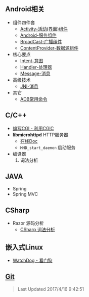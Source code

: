 ## Android相关
* 组件四件套 
	* [Activity-活动(界面)组件](https://iarray.github.io/blog/android/Activity) 
	* [Android-服务组件](https://iarray.github.io/blog/android/Service) 
	* [BroadCast-广播组件](https://iarray.github.io/blog/android/BroadCast)
	* [ContentProvider-数据源组件](https://iarray.github.io/blog/android/ContentProvider)
* 核心要点
	* [Intent-意图](https://iarray.github.io/blog/android/intent)
	* [Handler-处理器](https://iarray.github.io/blog/android/Handler)
	* [Message-消息](https://iarray.github.io/blog/android/Message)
* 高级技术
	* [JNI-消息](https://iarray.github.io/blog/android/JNI)
* 其它
	* [ADB常用命令](https://iarray.github.io/blog/android/ADB) 
## C/C++
* [编写CGI - 利用CGIC](https://iarray.github.io/blog/cpp/cgic)
* **libmicrohttpd** HTTP服务器
	* [在线Doc](http://www.gnu.org/software/libmicrohttpd/manual/libmicrohttpd.html) 
	* `MHD_start_daemon` 启动服务
* 编译器
	1. 词法分析 

## JAVA
* Spring
* Spring MVC

## CSharp
* Razor 源码分析
	* [CSharp 词法分析](https://iarray.github.io/blog/csharp/compiler/tokenizer)

## 嵌入式Linux
* [WatchDog - 看门狗](https://iarray.github.io/blog/linux/watchdog)

## [Git](https://iarray.github.io/blog/git)


> Last Updated 2017/4/16 9:42:51 